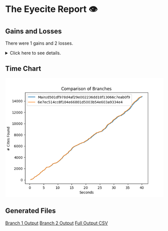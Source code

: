 # The Eyecite Report :eye:



Gains and Losses
---------
There were 1 gains and 2 losses.

<details>
<summary>Click here to see details.</summary>

|     id     |       Gain      |        Loss       |
| ---------- | --------------- | ----------------- |
|  2060699   |                 |    Feist at ¶ 8   |
|  1433305   | Gullings at 244 |                   |
|   901384   |                 | Setliff I at ¶ 19 |


</details>



Time Chart
---------

![image](https://raw.githubusercontent.com/freelawproject/eyecite/artifacts/206/results/chart.png)


Generated Files
---------

[Branch 1 Output](https://raw.githubusercontent.com/freelawproject/eyecite/artifacts/206/results/d501df978d4af29e002236dd18f13066c7eab0f9.json)
[Branch 2 Output](https://raw.githubusercontent.com/freelawproject/eyecite/artifacts/206/results/6e7ec514cc8f104e66801d5003b54e603a9334e4.json)
[Full Output CSV ](https://raw.githubusercontent.com/freelawproject/eyecite/artifacts/206/results/output.csv)

